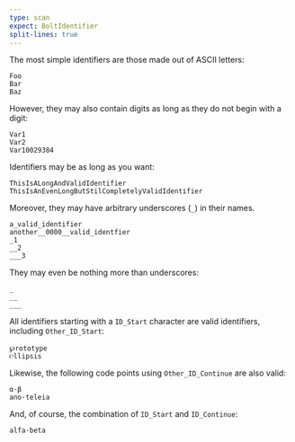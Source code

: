 ```yaml
---
type: scan
expect: BoltIdentifier
split-lines: true
---
```


The most simple identifiers are those made out of ASCII letters:

    Foo
    Bar
    Baz

However, they may also contain digits as long as they do not begin with a
digit:

    Var1
    Var2
    Var10029384

Identifiers may be as long as you want:

    ThisIsALongAndValidIdentifier
    ThisIsAnEvenLongButStilCompletelyValidIdentifier

Moreover, they may have arbitrary underscores (`_`) in their names.

    a_valid_identifier
    another__0000__valid_identfier
    _1
    __2
    ___3

They may even be nothing more than underscores:

    _
    __
    ___

All identifiers starting with a `ID_Start` character are valid identifiers,
including `Other_ID_Start`:

    ℘rototype
    ℮llipsis

Likewise, the following code points using `Other_ID_Continue` are also valid:

    α·β
    ano·teleia

And, of course, the combination of `ID_Start` and `ID_Continue`:

    alfa·beta

